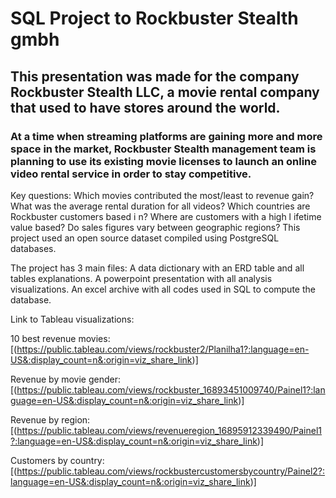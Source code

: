 # SQL Project to Rockbuster Stealth gmbh
## This presentation was made for the company Rockbuster Stealth LLC, a movie rental company that used to have stores around the world. 
### At a time when streaming platforms are gaining more and more space in the market,  Rockbuster Stealth management team is planning to use its existing movie licenses to launch an online video rental service in order to stay competitive.

Key questions: Which movies contributed the most/least to revenue gain?
               What was the average rental duration for all videos?
               Which countries are Rockbuster customers based i n?
               Where are customers with a high l ifetime value based?
               Do sales figures vary between geographic regions?
This project used an open source dataset compiled using PostgreSQL databases.

The project has 3 main files: A data dictionary with an ERD table and all tables explanations.
                              A powerpoint presentation with all analysis visualizations.
                              An excel archive with all codes used in SQL to compute the database.

Link to Tableau visualizations: 

10 best revenue movies: 
[(https://public.tableau.com/views/rockbuster2/Planilha1?:language=en-US&:display_count=n&:origin=viz_share_link)]

Revenue by movie gender: 
[(https://public.tableau.com/views/rockbuster_16893451009740/Painel1?:language=en-US&:display_count=n&:origin=viz_share_link)]

Revenue by region: 
[(https://public.tableau.com/views/revenueregion_16895912339490/Painel1?:language=en-US&:display_count=n&:origin=viz_share_link)]

Customers by country: 
[(https://public.tableau.com/views/rockbustercustomersbycountry/Painel2?:language=en-US&:display_count=n&:origin=viz_share_link)]
